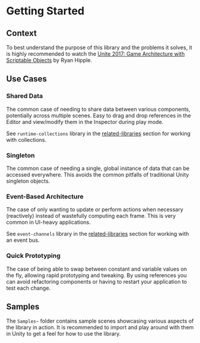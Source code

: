 # Getting Started

## Context

To best understand the purpose of this library and the problems it solves,
it is highly recommended to watch the [Unite 2017: Game Architecture with Scriptable Objects](https://www.youtube.com/watch?v=raQ3iHhE_Kk)
by Ryan Hipple.

## Use Cases

### Shared Data

The common case of needing to share data between various components, potentially across multiple scenes.
Easy to drag and drop references in the Editor and view/modify them in the Inspector during play mode.

See `runtime-collections` library in the [related-libraries](related-libraries.md) section for working with collections.

### Singleton

The common case of needing a single, global instance of data that can be accessed everywhere.
This avoids the common pitfalls of traditional Unity singleton objects.

### Event-Based Architecture

The case of only wanting to update or perform actions when necessary (reactively) instead of wastefully computing each frame.
This is very common in UI-heavy applications.

See `event-channels` library in the [related-libraries](related-libraries.md) section for working with an event bus.

### Quick Prototyping

The case of being able to swap between constant and variable values on the fly, allowing rapid prototyping and tweaking.
By using references you can avoid refactoring components or having to restart your application to test each change.

## Samples

The `Samples~` folder contains sample scenes showcasing various aspects of the library in action.
It is recommended to import and play around with them in Unity to get a feel for how to use the library.